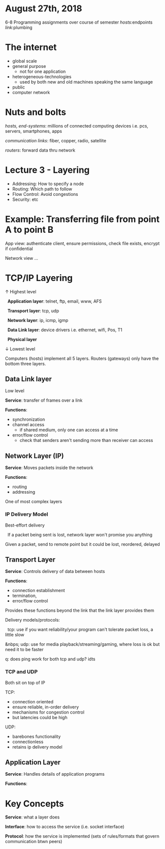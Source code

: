 # August 27th, 2018
6-8 Programming assignments over course of semester
*hosts*:endpoints
*link*:plumbing

# The internet
- global scale
- general purpose
	- not for one application
- heterogeneous-technologies
	- used by both new and old machines speaking the same language
- public
- computer network

# Nuts and bolts
*hosts, end-systems*: millions of connected computing devices i.e. pcs, servers, smartphones, apps

*communication links*: fiber, copper, radio, satellite

*routers*: forward data thru network

# Lecture 3 - Layering
- Addressing: How to specify a node
- Routing: Which path to follow
- Flow Control: Avoid congestions
- Security: etc

# Example: Transferring file from point A to point B
App view: authenticate client, ensure permissions, check file exists, encrypt if confidential

Network view ...

# TCP/IP Layering
&uarr; Highest level

&nbsp; **Application layer**: telnet, ftp, email, www, AFS

&nbsp; **Transport layer**: tcp, udp

&nbsp; **Network layer**: ip, icmp, igmp

&nbsp; **Data Link layer**: device drivers i.e. ethernet, wifi, Pos, T1

&nbsp; **Physical layer**

&darr; Lowest level

Computers (hosts) implement all 5 layers.
Routers (gateways) only have the bottom three layers.

## Data Link layer
Low level

**Service**: transfer of frames over a link

**Functions**: 
- synchronization
- channel access
	- if shared medium, only one can access at a time
- error/flow control
	- check that senders aren't sending more than receiver can access

## Network Layer (IP)
**Service**: Moves packets inside the network

**Functions**:
- routing
- addressing

One of most complex layers

### IP Delivery Model
Best-effort delivery

&nbsp; If a packet being sent is lost, network layer won't promise you anything

Given a packet, send to remote point but it could be lost, reordered, delayed

## Transport Layer
**Service**: Controls delivery of data between hosts

**Functions**: 
- connection establishment
- termination, 
- error/flow control

Provides these functions beyond the link that the link layer provides them

Delivery models/protocols:
	
&nbsp; tcp: use if you want reliability/your program can't tolerate packet loss, a little slow

&nbps; udp: use for media playback/streaming/gaming, where loss is ok but need it to be faster

q: does ping work for both tcp and udp? idts
	
### TCP and UDP
Both sit on top of IP

TCP:
- connection oriented
- ensure reliable, in-order delivery
- mechanisms for congestion control
- but latencies could be high

UDP:
- barebones functionality
- connectionless
- retains ip delivery model

## Application Layer
**Service**: Handles details of application programs

**Functions**: 

# Key Concepts
**Service**: what a layer does

**Interface**: how to access the service (i.e. socket interface)

**Protocol**: how the service is implemented (sets of rules/formats that govern communication btwn peers)
